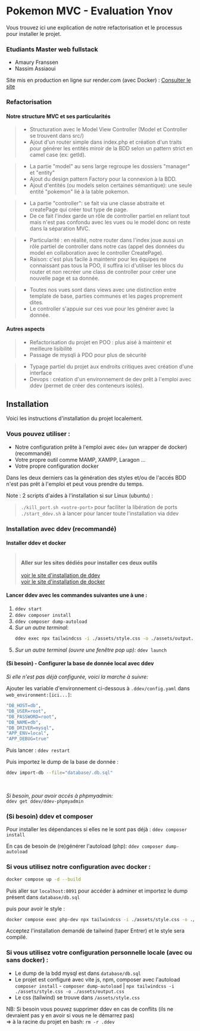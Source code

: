 # Pokemon MVC - Evaluation Ynov 

Vous trouvez ici une explication de notre refactorisation et le processus pour installer le projet.

### Etudiants Master web fullstack
- Amaury Franssen
- Nassim Assiaoui

Site mis en production en ligne sur render.com (avec Docker) : [Consulter le site]("https://pokemon-mvc.onrender.com/")

### Refactorisation

#### Notre structure MVC et ses particularités
>- Structuration avec le Model View Controller (Model et Controller se trouvent dans src/)
>- Ajout d'un router simple dans index.php et création d'un traits pour générer les entités miroir de la BDD selon un pattern strict en camel case (ex: getId).

>- La partie "model" au sens large regroupe les dossiers "manager" et "entity"
>- Ajout du design pattern Factory pour la connexion à la BDD.
>- Ajout d'entités (ou models selon certaines sémantique): une seule entité "pokemon" lié à la table pokemon.

>- La partie "controller": se fait via une classe abstraite et createPage qui créer tout type de page.
>- De ce fait l'index garde un rôle de controller partiel en reliant tout mais n'est pas confondu avec les vues ou le model donc on reste dans la séparation MVC.

>- Particularité : en réalité, notre router dans l'index joue aussi un rôle partiel de controller dans notre cas (appel des données du model en collaboration avec le controller CreatePage).
>- Raison: c'est plus facile à maintenir pour les équipes ne connaissant pas tous la POO, il suffira ici d'utiliser les blocs du router et non recréer une class de controller pour créer une nouvelle page et sa donnée.

>- Toutes nos vues sont dans views avec une distinction entre template de base, parties communes et les pages proprement dites.
>- Le controller s'appuie sur ces vue pour les générer avec la donnée.

#### Autres aspects
>- Refactorisation du projet en POO : plus aisé à maintenir et meilleure lisibilité
>- Passage de mysqli à PDO pour plus de sécurité

>- Typage partiel du projet aux endroits critiques avec création d'une interface
>- Devops : création d'un environnement de dev prêt à l'emploi avec ddev (permet de créer des conteneurs isolés).

## Installation
Voici les instructions d'installation du projet localement.

### Vous pouvez utiliser : 
- Notre configuration prête à l'emploi avec `ddev` (un wrapper de docker) (recommandé)
- Votre propre outil comme MAMP, XAMPP, Laragon ... 
- Votre propre configuration docker

Dans les deux derniers cas la génération des styles et/ou de l'accés BDD n'est pas prêt à l'emploi et peut vous prendre du temps.

Note : 2 scripts d'aides à l'installation si sur Linux (ubuntu) : 
> `./kill_port.sh <votre-port>` pour faciliter la libération de ports
> `./start_ddev.sh` à lancer pour lancer toute l'installation via ddev

### Installation avec ddev (recommandé)

#### Installer ddev et docker

> <br>**Aller sur les sites dédiés pour installer ces deux outils** <br><br>
> [voir le site d'installation de ddev](https://ddev.readthedocs.io/en/stable/)<br>
> [voir le site d'installation de docker](https://www.docker.com/)

#### Lancer ddev avec les commandes suivantes une à une :
1. `ddev start`<br>
2. `ddev composer install`<br>
3. `ddev composer dump-autoload`<br>
4. *Sur un autre terminal*:<br>
    ```sh
    ddev exec npx tailwindcss -i ./assets/style.css -o ./assets/output.css 
    ```
4. *Sur un autre terminal (ouvre une fenêtre pop up):*
`ddev launch`<br>

#### (Si besoin) - Configurer la base de donnée local avec ddev

*Si elle n'est pas déjà configurée, voici la marche à suivre:*

Ajouter les variable d'environnement ci-dessous à `.ddev/config.yaml` dans <br>`web_environment:[ici...]`:
```sh
"DB_HOST=db",
"DB_USER=root",
"DB_PASSWORD=root",
"DB_NAME=db",
"DB_DRIVER=mysql",
"APP_ENV=local",
"APP_DEBUG=true"
```

Puis lancer : `ddev restart`

Puis importez le dump de la base de donnée :<br>
```bash
ddev import-db --file="database/.db.sql"
```
<br>

*Si besoin, pour avoir accés à phpmyadmin:* <br>
`ddev get ddev/ddev-phpmyadmin`

### (Si besoin) ddev et composer
Pour installer les dépendances si elles ne le sont pas déjà : 
`ddev composer install`

En cas de besoin de (re)générer l'autoload (php): `ddev composer dump-autoload`

### Si vous utilisez notre configuration avec docker :
```bash
docker compose up -d --build
```

Puis aller sur `localhost:8091` pour accéder à adminer et importez le dump présent dans `database/db.sql`

puis pour avoir le style : 
```sh
docker compose exec php-dev npx tailwindcss -i ./assets/style.css -o ./assets/output.css
```
Acceptez l'installation demandé de tailwind (taper Entrer) et le style sera compilé.

### Si vous utilisez votre configuration personnelle locale (avec ou sans docker) :
- Le dump de la bdd mysql est dans `database/db.sql`
- Le projet est configuré avec vite js, npm, composer avec l'autoload <br>
`composer install` - `composer dump-autoload` | `npx tailwindcss -i ./assets/style.css -o ./assets/output.css`
- Le css (tailwind) se trouve dans `/assets/style.css`

NB: Si besoin vous pouvez supprimer ddev en cas de conflits (ils ne devraient pas y en avoir si vous ne le démarrez pas)<br> 
=> à la racine du projet en bash: `rm -r .ddev`

